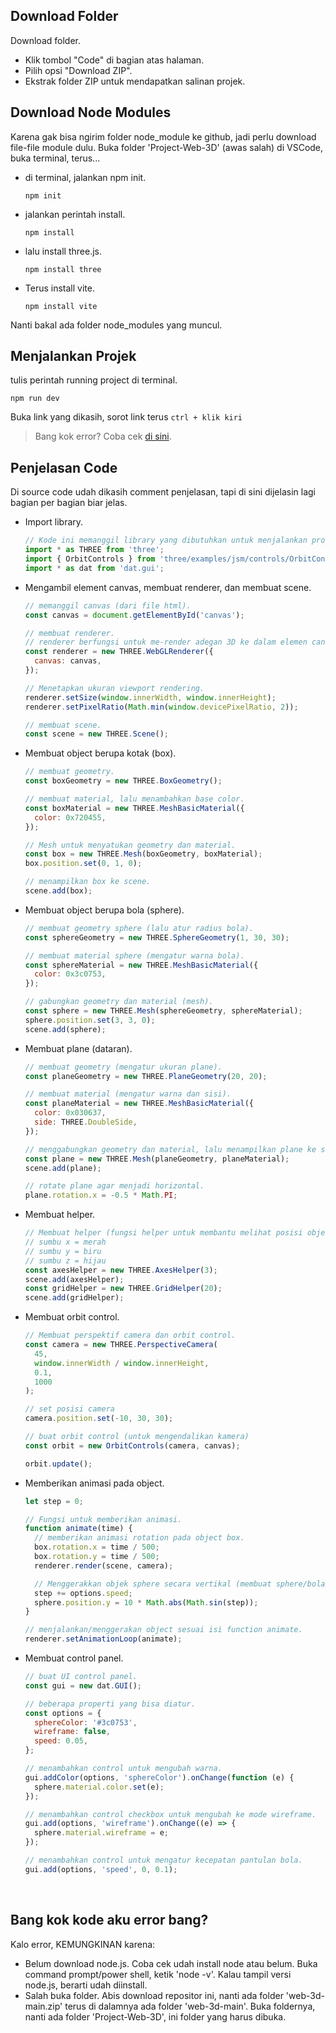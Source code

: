 ## Download Folder
Download folder.
- Klik tombol "Code" di bagian atas halaman.
- Pilih opsi "Download ZIP".
- Ekstrak folder ZIP untuk mendapatkan salinan projek.

## Download Node Modules
Karena gak bisa ngirim folder node_module ke github, jadi perlu download file-file module dulu. Buka folder 'Project-Web-3D' (awas salah) di VSCode, buka terminal, terus...
- di terminal, jalankan npm init.
  ```Shell
  npm init

- jalankan perintah install.
  ```Shell
  npm install

- lalu install three.js.
  ```Shell
  npm install three

- Terus install vite.
  ```Shell
  npm install vite

Nanti bakal ada folder node_modules yang muncul.

## Menjalankan Projek
tulis perintah running project di terminal.
  ```Shell
  npm run dev
```
Buka link yang dikasih, sorot link terus `ctrl + klik kiri`

> Bang kok error? Coba cek [di sini](#bang-kok-kode-aku-error-bang).

## Penjelasan Code
Di source code udah dikasih comment penjelasan, tapi di sini dijelasin lagi bagian per bagian biar jelas.
- Import library.
  ```js
  // Kode ini memanggil library yang dibutuhkan untuk menjalankan projek.
  import * as THREE from 'three';
  import { OrbitControls } from 'three/examples/jsm/controls/OrbitControls';
  import * as dat from 'dat.gui';
  ```

- Mengambil element canvas, membuat renderer, dan membuat scene.
  ```js
  // memanggil canvas (dari file html).
  const canvas = document.getElementById('canvas');
  
  // membuat renderer.
  // renderer berfungsi untuk me-render adegan 3D ke dalam elemen canvas.
  const renderer = new THREE.WebGLRenderer({
    canvas: canvas,
  });

  // Menetapkan ukuran viewport rendering.
  renderer.setSize(window.innerWidth, window.innerHeight);
  renderer.setPixelRatio(Math.min(window.devicePixelRatio, 2));

  // membuat scene.
  const scene = new THREE.Scene();
  ```
- Membuat object berupa kotak (box).
  ```js
  // membuat geometry.
  const boxGeometry = new THREE.BoxGeometry();
  
  // membuat material, lalu menambahkan base color.
  const boxMaterial = new THREE.MeshBasicMaterial({
    color: 0x720455,
  });
  
  // Mesh untuk menyatukan geometry dan material.
  const box = new THREE.Mesh(boxGeometry, boxMaterial);
  box.position.set(0, 1, 0);

  // menampilkan box ke scene.
  scene.add(box);
  ```

- Membuat object berupa bola (sphere).
  ```js
  // membuat geometry sphere (lalu atur radius bola).
  const sphereGeometry = new THREE.SphereGeometry(1, 30, 30);
  
  // membuat material sphere (mengatur warna bola).
  const sphereMaterial = new THREE.MeshBasicMaterial({
    color: 0x3c0753,
  });
  
  // gabungkan geometry dan material (mesh).
  const sphere = new THREE.Mesh(sphereGeometry, sphereMaterial);
  sphere.position.set(3, 3, 0);
  scene.add(sphere);
  ```

- Membuat plane (dataran).
  ```js
  // membuat geometry (mengatur ukuran plane).
  const planeGeometry = new THREE.PlaneGeometry(20, 20);
  
  // membuat material (mengatur warna dan sisi).
  const planeMaterial = new THREE.MeshBasicMaterial({
    color: 0x030637,
    side: THREE.DoubleSide,
  });
  
  // menggabungkan geometry dan material, lalu menampilkan plane ke scene.
  const plane = new THREE.Mesh(planeGeometry, planeMaterial);
  scene.add(plane);
  
  // rotate plane agar menjadi horizontal.
  plane.rotation.x = -0.5 * Math.PI;
  ```

- Membuat helper.
  ```js
  // Membuat helper (fungsi helper untuk membantu melihat posisi object).
  // sumbu x = merah
  // sumbu y = biru
  // sumbu z = hijau
  const axesHelper = new THREE.AxesHelper(3);
  scene.add(axesHelper);
  const gridHelper = new THREE.GridHelper(20);
  scene.add(gridHelper);
  ```

- Membuat orbit control.
  ```js
  // Membuat perspektif camera dan orbit control.
  const camera = new THREE.PerspectiveCamera(
    45,
    window.innerWidth / window.innerHeight,
    0.1,
    1000
  );
  
  // set posisi camera
  camera.position.set(-10, 30, 30);
  
  // buat orbit control (untuk mengendalikan kamera)
  const orbit = new OrbitControls(camera, canvas);
  
  orbit.update();
  ```

- Memberikan animasi pada object.
  ```js
  let step = 0;
  
  // Fungsi untuk memberikan animasi.
  function animate(time) {
    // memberikan animasi rotation pada object box.
    box.rotation.x = time / 500;
    box.rotation.y = time / 500;
    renderer.render(scene, camera);
  
    // Menggerakkan objek sphere secara vertikal (membuat sphere/bola memantul) dan mengatur kecepatan pantulan.
    step += options.speed;
    sphere.position.y = 10 * Math.abs(Math.sin(step));
  }
  
  // menjalankan/menggerakan object sesuai isi function animate.
  renderer.setAnimationLoop(animate);
  ```

- Membuat control panel.
  ```js
  // buat UI control panel.
  const gui = new dat.GUI();
  
  // beberapa properti yang bisa diatur.
  const options = {
    sphereColor: '#3c0753',
    wireframe: false,
    speed: 0.05,
  };
  
  // menambahkan control untuk mengubah warna.
  gui.addColor(options, 'sphereColor').onChange(function (e) {
    sphere.material.color.set(e);
  });
  
  // menambahkan control checkbox untuk mengubah ke mode wireframe.
  gui.add(options, 'wireframe').onChange((e) => {
    sphere.material.wireframe = e;
  });
  
  // menambahkan control untuk mengatur kecepatan pantulan bola.
  gui.add(options, 'speed', 0, 0.1);
  ```
<br>

## Bang kok kode aku error bang?
Kalo error, KEMUNGKINAN karena:
- Belum download node.js. Coba cek udah install node atau belum. Buka command prompt/power shell, ketik 'node -v'. Kalau tampil versi node.js, berarti udah diinstall.
- Salah buka folder. Abis download repositor ini, nanti ada folder 'web-3d-main.zip' terus di dalamnya ada folder 'web-3d-main'. Buka foldernya, nanti ada folder 'Project-Web-3D', ini folder yang harus dibuka.
